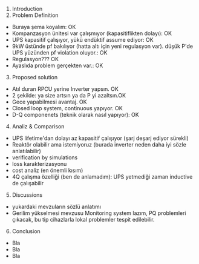 1. Introduction
2. Problem Definition
  * Buraya şema koyalım: OK
  * Kompanzasyon ünitesi var çalışmıyor (kapasitiflikten dolayı): OK
  * UPS kapasitif çalışıyor, yükü endüktif assume ediyor: OK
  * 9kW üstünde pf bakılıyor (hatta altı için yeni regulasyon var). düşük P'de UPS yüzünden pf violation oluyor.: OK
  * Regulasyon??? OK
  * Ayaslıda problem gerçekten var.: OK
3. Proposed solution
  * Atıl duran RPCU yerine Inverter yapsın. OK
  * 2 şekilde: ya size artsın ya da P yi azaltsın.OK
  * Gece yapabilmesi avantaj. OK
  * Closed loop system, continuous yapıyor. OK
  * D-Q componenets (teknik olarak nasıl yapıyor): OK
4. Analiz & Comparison
  * UPS lifetime'dan dolayı az kapasitif çalışıyor (şarj deşarj ediyor sürekli)
  * Reaktör olabilir ama istemiyoruz (burada inverter neden daha iyi sözle anlatılabilir)
  * verification by simulations
  * loss karakterizasyonu
  * cost analiz (en önemli kısım)
  * 4Q çalışma özelliği (ben de anlamadım): UPS yetmediği zaman inductive de çalışabilir
5. Discussions
  * yukardaki mevzuların sözlü anlatımı
  * Gerilim yükselmesi mevzusu
  Monitoring system lazım, PQ problemleri çıkacak, bu tip cihazlarla lokal problemler tespit edilebilir.
6. Conclusion
  * Bla
  * Bla
  * Bla
